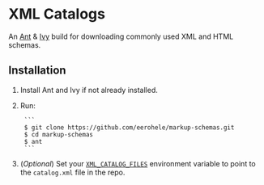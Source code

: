# XML Catalogs

An [Ant][ant] & [Ivy][ivy] build for downloading commonly used XML and HTML
schemas.

## Installation

1. Install Ant and Ivy if not already installed.
2. Run:

        ```
        $ git clone https://github.com/eerohele/markup-schemas.git
        $ cd markup-schemas
        $ ant
        ```

3. (*Optional*) Set your [`XML_CATALOG_FILES`][xml-catalog-files] environment
   variable to point to the `catalog.xml` file in the repo.

[ant]: https://ant.apache.org
[ivy]: https://ant.apache.org/ivy
[xml-catalog-files]: http://www.xmlsoft.org/catalog.html